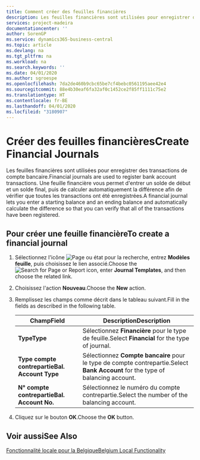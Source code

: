 ```yaml
---
title: Comment créer des feuilles financières
description: Les feuilles financières sont utilisées pour enregistrer des transactions de compte bancaire. Une feuille financière vous permet d'entrer un solde de début et un solde final, puis de calculer automatiquement la différence afin de vérifier que toutes les transactions ont été enregistrées.
services: project-madeira
documentationcenter: ''
author: SorenGP
ms.service: dynamics365-business-central
ms.topic: article
ms.devlang: na
ms.tgt_pltfrm: na
ms.workload: na
ms.search.keywords: ''
ms.date: 04/01/2020
ms.author: sgroespe
ms.openlocfilehash: 7da2de460b9cbc65be7cf4bebc0561195aee42e4
ms.sourcegitcommit: 88e4b30eaf6fa32af0c1452ce2f85ff1111c75e2
ms.translationtype: HT
ms.contentlocale: fr-BE
ms.lasthandoff: 04/01/2020
ms.locfileid: "3180907"
---
```

# <a name="create-financial-journals"></a><span data-ttu-id="a53e4-104">Créer des feuilles financières</span><span class="sxs-lookup"><span data-stu-id="a53e4-104">Create Financial Journals</span></span>
<span data-ttu-id="a53e4-105">Les feuilles financières sont utilisées pour enregistrer des transactions de compte bancaire.</span><span class="sxs-lookup"><span data-stu-id="a53e4-105">Financial journals are used to register bank account transactions.</span></span> <span data-ttu-id="a53e4-106">Une feuille financière vous permet d'entrer un solde de début et un solde final, puis de calculer automatiquement la différence afin de vérifier que toutes les transactions ont été enregistrées.</span><span class="sxs-lookup"><span data-stu-id="a53e4-106">A financial journal lets you enter a starting balance and an ending balance and automatically calculate the difference so that you can verify that all of the transactions have been registered.</span></span>  

## <a name="to-create-a-financial-journal"></a><span data-ttu-id="a53e4-107">Pour créer une feuille financière</span><span class="sxs-lookup"><span data-stu-id="a53e4-107">To create a financial journal</span></span>  

1.  <span data-ttu-id="a53e4-108">Sélectionnez l'icône ![Page ou état pour la recherche](../../media/ui-search/search_small.png "Icône Page ou état pour la recherche"), entrez **Modèles feuille**, puis choisissez le lien associé.</span><span class="sxs-lookup"><span data-stu-id="a53e4-108">Choose the ![Search for Page or Report](../../media/ui-search/search_small.png "Search for Page or Report icon") icon, enter **Journal Templates**, and then choose the related link.</span></span>  
2.  <span data-ttu-id="a53e4-109">Choisissez l'action **Nouveau**.</span><span class="sxs-lookup"><span data-stu-id="a53e4-109">Choose the **New** action.</span></span>  
3.  <span data-ttu-id="a53e4-110">Remplissez les champs comme décrit dans le tableau suivant.</span><span class="sxs-lookup"><span data-stu-id="a53e4-110">Fill in the fields as described in the following table.</span></span>  

    |<span data-ttu-id="a53e4-111">Champ</span><span class="sxs-lookup"><span data-stu-id="a53e4-111">Field</span></span>|<span data-ttu-id="a53e4-112">Description</span><span class="sxs-lookup"><span data-stu-id="a53e4-112">Description</span></span>|  
    |---------------------------------|---------------------------------------|  
    |<span data-ttu-id="a53e4-113">**Type**</span><span class="sxs-lookup"><span data-stu-id="a53e4-113">**Type**</span></span>|<span data-ttu-id="a53e4-114">Sélectionnez **Financière** pour le type de feuille.</span><span class="sxs-lookup"><span data-stu-id="a53e4-114">Select **Financial** for the type of journal.</span></span>|  
    |<span data-ttu-id="a53e4-115">**Type compte contrepartie**</span><span class="sxs-lookup"><span data-stu-id="a53e4-115">**Bal. Account Type**</span></span>|<span data-ttu-id="a53e4-116">Sélectionnez **Compte bancaire** pour le type de compte contrepartie.</span><span class="sxs-lookup"><span data-stu-id="a53e4-116">Select **Bank Account** for the type of balancing account.</span></span>|  
    |<span data-ttu-id="a53e4-117">**N° compte contrepartie**</span><span class="sxs-lookup"><span data-stu-id="a53e4-117">**Bal. Account No.**</span></span>|<span data-ttu-id="a53e4-118">Sélectionnez le numéro du compte contrepartie.</span><span class="sxs-lookup"><span data-stu-id="a53e4-118">Select the number of the balancing account.</span></span>|  

4.  <span data-ttu-id="a53e4-119">Cliquez sur le bouton **OK**.</span><span class="sxs-lookup"><span data-stu-id="a53e4-119">Choose the **OK** button.</span></span>  

## <a name="see-also"></a><span data-ttu-id="a53e4-120">Voir aussi</span><span class="sxs-lookup"><span data-stu-id="a53e4-120">See Also</span></span>  
 [<span data-ttu-id="a53e4-121">Fonctionnalité locale pour la Belgique</span><span class="sxs-lookup"><span data-stu-id="a53e4-121">Belgium Local Functionality</span></span>](belgium-local-functionality.md)

